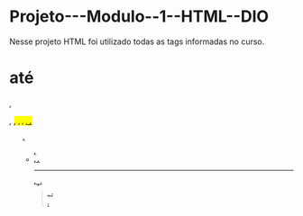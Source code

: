 # Projeto---Modulo--1--HTML--DIO
Nesse projeto HTML foi utilizado todas as tags informadas no curso.
<h1> até <h6>, <p>, <mark>, <small>, <i>, <u>, <strong>, <ol>, <ul>, <li>, <a>, <hr>, <sub>, <sup>, <blockquote>,<font>, <del>, <p>, <abbr


